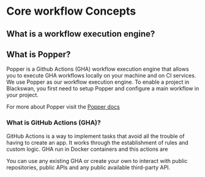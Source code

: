 # Core workflow Concepts

## What is a workflow execution engine?

## What is Popper?
Popper is a Github Actions (GHA) workflow execution engine that allows you to execute GHA workflows locally on your machine and on CI services.
We use Popper as our workflow execution engine. To enable a project in Blackswan, you first need to setup Popper and configure a main workflow in your project.

For more about Popper visit the [Popper docs](https://popper.readthedocs.io/en/latest/)

### What is GitHub Actions (GHA)?
GitHub Actions is a way to implement tasks that avoid all the trouble of having to create an app. It works through the establishment of rules and custom logic.
GHA run in Docker containers and this actions are

You can use any existing GHA or create your own to interact with public repositories, public APIs and any public available third-party API.
